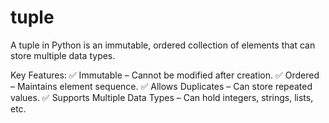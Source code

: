# tuple
A tuple in Python is an immutable, ordered collection of elements that can store multiple data types.

Key Features:
✅ Immutable – Cannot be modified after creation.
✅ Ordered – Maintains element sequence.
✅ Allows Duplicates – Can store repeated values.
✅ Supports Multiple Data Types – Can hold integers, strings, lists, etc.
